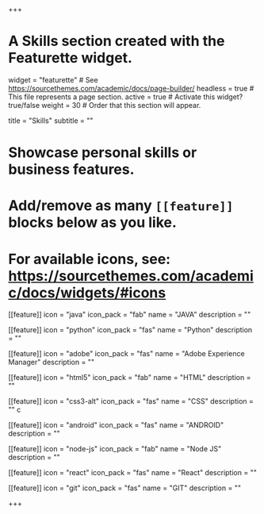 +++
# A Skills section created with the Featurette widget.
widget = "featurette"  # See https://sourcethemes.com/academic/docs/page-builder/
headless = true  # This file represents a page section.
active = true  # Activate this widget? true/false
weight = 30  # Order that this section will appear.

title = "Skills"
subtitle = ""

# Showcase personal skills or business features.
# 
# Add/remove as many `[[feature]]` blocks below as you like.
# 
# For available icons, see: https://sourcethemes.com/academic/docs/widgets/#icons

[[feature]]
  icon = "java"
  icon_pack = "fab"
  name = "JAVA"
  description = ""

[[feature]]
  icon = "python"
  icon_pack = "fas"
  name = "Python"
  description = ""  

[[feature]]
  icon = "adobe"
  icon_pack = "fas"
  name = "Adobe Experience Manager"
  description = ""

[[feature]]
  icon = "html5"
  icon_pack = "fab"
  name = "HTML"
  description = ""

[[feature]]
  icon = "css3-alt"
  icon_pack = "fas"
  name = "CSS"
  description = ""  c

[[feature]]
  icon = "android"
  icon_pack = "fas"
  name = "ANDROID"
  description = ""

[[feature]]
  icon = "node-js"
  icon_pack = "fab"
  name = "Node JS"
  description = ""

[[feature]]
  icon = "react"
  icon_pack = "fas"
  name = "React"
  description = ""  

[[feature]]
  icon = "git"
  icon_pack = "fas"
  name = "GIT"
  description = ""

+++
